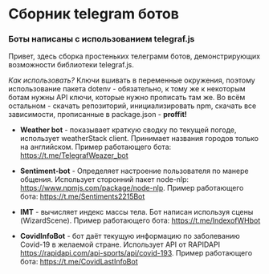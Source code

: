
# Сборник telegram ботов

### Боты написаны с использованием telegraf.js

Привет, здесь сборка простеньких телеграмм ботов, демонстрирующих возможности библиотеки telegraf.js.

*Как использовать?*
Ключи вшивать в переменные окружения, поэтому использование пакета dotenv - обязательно, к тому же к некоторым ботам нужны API ключи, которые нужно прописать там же. Во всём остальном - скачать репозиторий, инициализировать npm, скачать все зависимости, прописанные в package.json - **proffit!**



* **Weather bot** - показывает краткую сводку по текущей погоде, использует weatherStack client. Принимает названия городов только на английском. Пример работающего бота: https://t.me/TelegrafWeazer_bot

* **Sentiment-bot** - Определяет настроение пользователя по манере общения. Использует сторонний пакет node-nlp: https://www.npmjs.com/package/node-nlp. Пример работающего бота: https://t.me/Sentiments2215Bot

* **IMT** - вычисляет индекс массы тела. Бот написан используя сцены (WizardScene). Пример работающего бота: https://t.me/IndexofWHbot

* **CovidInfoBot** - бот даёт текущую информацию по заболеванию Covid-19 в желаемой стране. Использует API от RAPIDAPI https://rapidapi.com/api-sports/api/covid-193. Пример работающего бота: https://t.me/CovidLastInfoBot

